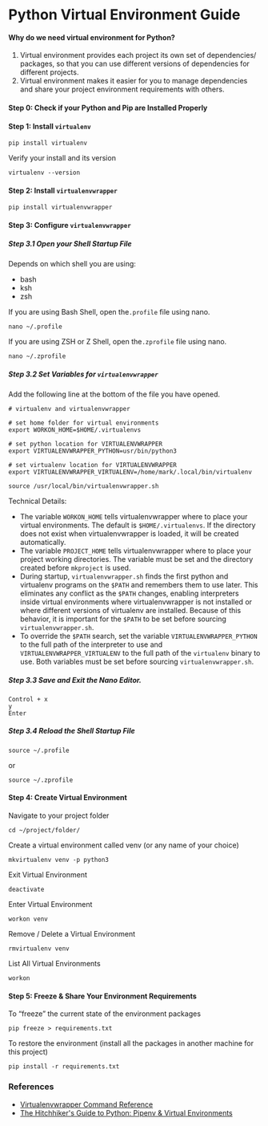 # Python Virtual Environment Guide

#### Why do we need virtual environment for Python?

1. Virtual environment provides each project its own set of dependencies/ packages, so that you can use different versions of dependencies for different projects.
2. Virtual environment makes it easier for you to manage dependencies and share your project environment requirements with others. 

#### Step 0: Check if your Python and Pip are Installed Properly

#### Step 1: Install `virtualenv`

```
pip install virtualenv
```
Verify your install and its version

```
virtualenv --version
```

#### Step 2: Install `virtualenvwrapper`

```
pip install virtualenvwrapper
```
#### Step 3: Configure `virtualenvwrapper`

##### Step 3.1 Open your Shell Startup File

Depends on which shell you are using:

- bash
- ksh
- zsh

If you are using Bash Shell, open the`.profile` file using nano.

```
nano ~/.profile
```
If you are using ZSH or Z Shell, open the`.zprofile` file using nano.

```
nano ~/.zprofile
```
##### Step 3.2 Set Variables for `virtualenvwrapper`

Add the following line at the bottom of the file you have opened.

```
# virtualenv and virtualenvwrapper

# set home folder for virtual environments
export WORKON_HOME=$HOME/.virtualenvs

# set python location for VIRTUALENVWRAPPER
export VIRTUALENVWRAPPER_PYTHON=usr/bin/python3

# set virtualenv location for VIRTUALENVWRAPPER
export VIRTUALENVWRAPPER_VIRTUALENV=/home/mark/.local/bin/virtualenv

source /usr/local/bin/virtualenvwrapper.sh
```
Technical Details:
 
- The variable `WORKON_HOME` tells virtualenvwrapper where to place your virtual environments. The default is `$HOME/.virtualenvs`. If the directory does not exist when virtualenvwrapper is loaded, it will be created automatically.
- The variable `PROJECT_HOME` tells virtualenvwrapper where to place your project working directories. The variable must be set and the directory created before `mkproject` is used.
- During startup, `virtualenvwrapper.sh` finds the first python and virtualenv programs on the `$PATH` and remembers them to use later. This eliminates any conflict as the `$PATH` changes, enabling interpreters inside virtual environments where virtualenvwrapper is not installed or where different versions of virtualenv are installed. Because of this behavior, it is important for the `$PATH` to be set before sourcing `virtualenvwrapper.sh`. 
- To override the `$PATH` search, set the variable `VIRTUALENVWRAPPER_PYTHON` to the full path of the interpreter to use and `VIRTUALENVWRAPPER_VIRTUALENV` to the full path of the `virtualenv` binary to use. Both variables must be set before sourcing `virtualenvwrapper.sh`.

##### Step 3.3 Save and Exit the Nano Editor.

```
Control + x
y
Enter
```

##### Step 3.4 Reload the Shell Startup File

```
source ~/.profile
```
or

```
source ~/.zprofile
```

#### Step 4: Create Virtual Environment

Navigate to your project folder

```
cd ~/project/folder/
```

Create a virtual environment called venv (or any name of your choice)

```
mkvirtualenv venv -p python3
```
Exit Virtual Environment 

```
deactivate
```

Enter Virtual Environment

```
workon venv
```

Remove / Delete a Virtual Environment 

```
rmvirtualenv venv
```

List All Virtual Environments

```
workon
```

#### Step 5: Freeze & Share Your Environment Requirements

To “freeze” the current state of the environment packages

```
pip freeze > requirements.txt
```

To restore the environment (install all the packages in another machine for this project)

```
pip install -r requirements.txt
```

### References

- [Virtualenvwrapper Command Reference](https://virtualenvwrapper.readthedocs.io/en/latest/command_ref.html)
- [The Hitchhiker's Guide to Python: Pipenv & Virtual Environments](https://docs.python-guide.org/dev/virtualenvs/)